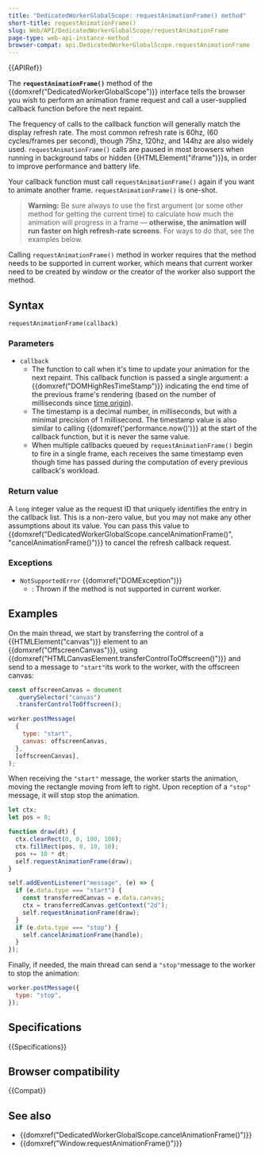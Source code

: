 ```yaml
---
title: "DedicatedWorkerGlobalScope: requestAnimationFrame() method"
short-title: requestAnimationFrame()
slug: Web/API/DedicatedWorkerGlobalScope/requestAnimationFrame
page-type: web-api-instance-method
browser-compat: api.DedicatedWorkerGlobalScope.requestAnimationFrame
---
```


{{APIRef}}

The **`requestAnimationFrame()`** method of the {{domxref("DedicatedWorkerGlobalScope")}} interface tells the browser you wish to perform an animation frame request and call a user-supplied callback function before the next repaint.

The frequency of calls to the callback function will generally match the display refresh rate. The most common refresh rate is 60hz, (60 cycles/frames per second), though 75hz, 120hz, and 144hz are also widely used. `requestAnimationFrame()` calls are paused in most browsers when running in background tabs or hidden {{HTMLElement("iframe")}}s, in order to improve performance and battery life.

Your callback function must call `requestAnimationFrame()` again if you want to animate another frame. `requestAnimationFrame()` is one-shot.

> **Warning:** Be sure always to use the first argument (or some other method for getting the current time) to calculate how much the animation will progress in a frame — **otherwise, the animation will run faster on high refresh-rate screens**. For ways to do that, see the examples below.

Calling `requestAnimationFrame()` method in worker requires that the method needs to be supported in current worker, which means that current worker need to be created by window or the creator of the worker also support the method.

## Syntax

```js-nolint
requestAnimationFrame(callback)
```

### Parameters

- `callback`
  - The function to call when it's time to update your animation for the next repaint. This callback function is passed a single argument: a {{domxref("DOMHighResTimeStamp")}} indicating the end time of the previous frame's rendering (based on the number of milliseconds since [time origin](/en-US/docs/Web/API/DOMHighResTimeStamp#the_time_origin)).
  - The timestamp is a decimal number, in milliseconds, but with a minimal precision of 1 millisecond. The timestamp value is also similar to calling {{domxref('performance.now()')}} at the start of the callback function, but it is never the same value.
  - When multiple callbacks queued by `requestAnimationFrame()` begin to fire in a single frame, each receives the same timestamp even though time has passed during the computation of every previous callback's workload.

### Return value

A `long` integer value as the request ID that uniquely identifies the entry
in the callback list. This is a non-zero value, but you may not make any other
assumptions about its value. You can pass this value to
{{domxref("DedicatedWorkerGlobalScope.cancelAnimationFrame()", "cancelAnimationFrame()")}} to cancel the refresh callback request.

### Exceptions

- `NotSupportedError` {{domxref("DOMException")}}
  - : Thrown if the method is not supported in current worker.

## Examples

On the main thread, we start by transferring the control of a {{HTMLElement("canvas")}} element to an {{domxref("OffscreenCanvas")}}, using {{domxref("HTMLCanvasElement.transferControlToOffscreen()")}} and send to a message to `"start"`its work to the worker, with the offscreen canvas:

```js
const offscreenCanvas = document
  .querySelector("canvas")
  .transferControlToOffscreen();

worker.postMessage(
  {
    type: "start",
    canvas: offscreenCanvas,
  },
  [offscreenCanvas],
);
```

When receiving the `"start"` message, the worker starts the animation, moving the rectangle moving from left to right. Upon reception of a `"stop"` message, it will stop stop the animation.

```js
let ctx;
let pos = 0;

function draw(dt) {
  ctx.clearRect(0, 0, 100, 100);
  ctx.fillRect(pos, 0, 10, 10);
  pos += 10 * dt;
  self.requestAnimationFrame(draw);
}

self.addEventListener("message", (e) => {
  if (e.data.type === "start") {
    const transferredCanvas = e.data.canvas;
    ctx = transferredCanvas.getContext("2d");
    self.requestAnimationFrame(draw);
  }
  if (e.data.type === "stop") {
    self.cancelAnimationFrame(handle);
  }
});
```

Finally, if needed, the main thread can send a `"stop"`message to the worker to stop the animation:

```js
worker.postMessage({
  type: "stop",
});
```

## Specifications

{{Specifications}}

## Browser compatibility

{{Compat}}

## See also

- {{domxref("DedicatedWorkerGlobalScope.cancelAnimationFrame()")}}
- {{domxref("Window.requestAnimationFrame()")}}
